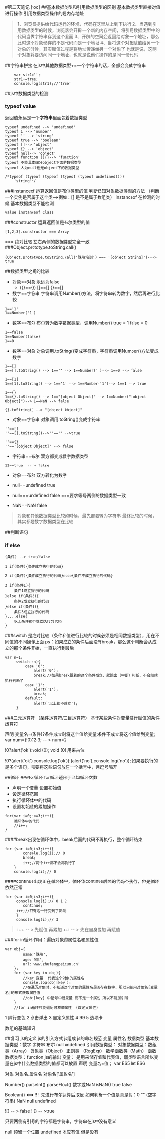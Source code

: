 #第二天笔记
[toc]
##基本数据类型和引用数据类型的区别
基本数据类型直接对值进行操作
引用数据类型操作的是内存地址

> 1、浏览器提供给代码运行的环境，代码在这里从上到下执行
    2、当遇到引用数据类型的时候，浏览器会开辟一个新的内存空间，将引用数据类型中的代码当做字符串存到这个里面
    3、开辟的空间会返回给对象一个地址，那么此时这个对象储存的不是代码而是一个地址
    4、当将这个对象赋值给另一个对象的时候，其实赋值过程是将地址传递给另一个对象了
    也就是说，这两个对象将要访问同一个地址，也就是说他们操作的是同一份代码

##字符串拼接
在js中其他数据类型+=一个字符串的话，全部会变成字符串
```
	var str1='';
    str1+=true;
    console.log(str1);//'true'
```
##js中数据类型的检测
### typeof value  
返回值永远是一个**字符串**里面包着数据类型
```
typeof undefined --> 'undefined'
typeof 1 --> 'number'
typeof '' --> 'string'
typeof true --> 'boolean'
typeof []--> 'object'
typeof {} --> 'object'
typeof null--> 'object'
typeof function (){}--> 'function'
typeof 不能具体细分object下面的数据类型
typeof 人为null也是object下的数据类型

/*typeof (typeof (typeof (typeof (typeof undefined))))
    'string'*/
```
###instanceof
运算返回值是布尔类型的值
判断已知对象数据类型的方法
（判断一个实例是否属于这个类-->例如：[] 是不是属于数组类）
instanceof 在检测的时候 基本数据类型不能检测
```
value instanceof Class
```
###constructor
运算返回值是布尔类型的值
```
[1,2,3].constructor === Array
```
=== 绝对比较  左右两侧的数据类型完全一致
###Object.prototype.toString.call()
```
(Object.prototype.toString.call('珠峰培训') === '[object String]')---> true
```
##数据类型之间的比较
- 对象==对象 永远为false
	- ({}=={})     []==[]   {}==[]
- 数字==字符串 字符串调用Number()方法，将字符串转为数字，然后再进行比较
```
1=='1'
1==Number('1')
```
- 数字==布尔 布尔转为数字数据类型，调用Number()
true = 1  false = 0
```
1==false
1==Number(false)
1==0
```
- 数字==对象  对象调用.toString()变成字符串，字符串调用Number()方法变成数字
```
1==[]
1==[].toString() --> 1=='' --> 1==Number('')--> 1==0 --> false

1==[1]
1==[1].toString() --> 1=='1' --> 1==Number('1')--> 1==1 --> true

1=={}
1=={}.toString() --> 1=="[object Object]" --> 1==Number("[object Object]")--> 1==NaN --> false

{}.toString() --> "[object Object]"
```
- 对象==字符串  对象调用.toString()变成字符串
```
''==[]
''==[].toString()-->''=='' -->true

''=={}
''=='[object Object]' --> false
```
- 字符串==布尔  双方都变成数字数据类型
```
12==true  -- > false
```
- 对象==布尔 双方转化为数字

- null==undefined    true 
- null===undefined   false  ===要求等号两侧的数据类型一致
- NaN==NaN false

> 对象和其他数据类型比较的时候，最先都要转为字符串
> 最终比较的时候，其实都是数字数据类型在比较

##判断语句
### if else
```
(条件) --> true/false

1 if(条件){条件成立执行的代码}

2 if(条件){条件成立执行的代码}else{条件不成立执行的代码}

3 if(条件1){
	条件1成立执行的代码
}else if(条件2){
	条件2成立执行的代码
}else if(条件3){
	条件3成立执行的代码
}....else{
	以上条件都不成立执行的代码
}
```
###switch
是绝对比较（条件和值进行比较的时候必须是相同数据类型），用在不同值的不同操作上面
ps：如果成立的条件后面没有break，那么这个判断会从成立的那个条件开始，一直执行到最后
```
var n=1;
     switch (n){
	     case '0':
		     alert('0');
		     break;//如果break跟着的这个条件成立，就跳出（中断）判断，不会继续执行判断了
	     case '1':
		     alert('1');
		     break;
	     default:
		     alert('以上都不成立');
     }
```
###三元运算符 （条件运算符/三目运算符）
基于某些条件对变量进行赋值的条件运算符

声明 变量名=(条件)?条件成立时将这个值给变量:条件不成立将这个值给到变量;
var num=(!0)?2:3;  -- >  num=2

!0?alert('ok'):void (0);
void (0) 用来占位

!0?(alert('ok'),console.log('ok')):(alert('no'),console.log('no'));
如果要执行的是多个语句，需要将这些语句放在一个括号中，用逗号隔开

##循环
###for循环
for循环适用于已知循环次数
- 声明一个变量 设置初始值
- 设定循环范围
- 执行循环体中的代码
- 设置初始值的累加操作

```
for(var i=0;i<=3;i++){
	循环体中的代码
	//i++;
}
```

####break出现在循环体中，break后面的代码不再执行，整个循环结束
```
for (var i=0;i<3;i++){
        console.log(i);// 0
        break;
        i++;//两个i++都不会再执行了
    }
    console.log(i);// 0
```
####continue出现正在循环体中，循环体continue后面的代码不执行，但是循环依然正常
```
for (var i=0;i<3;i++){
     console.log(i);// 0 1 2
        continue;
     i++;//只有这一行受到了影响
     }
     console.log(i);// 3
```


> i++  -- > 先赋值 再累加
> ++i  -- > 先在自身累加 再赋值


###for in循环 
作用：遍历对象的属性名和属性值

```
var obj={
        name:'珠峰',
        age:'9年',
        url:'www.zhufengpeixun.cn'
    };
    for (var key in obj){
        //key 变量  代表这个对象的属性名
        console.log(obj[key]);
        //在遍历对象时，不知道这个对象的属性名是否存在数字，所以只能用对象名[变量名]的形式获取属性值
        //obj[key] 中括号中是变量 而不是一个属性 所以不能加引号
    }
    //for in循环只能遍历可枚举属性 （自定义属性）
```

1 隔行变色
2 点击弹出
3 自定义属性
4 99
5 选项卡

数组的基础知识


##复习
js的定义
js的引入方式
js组成
js的命名规范
变量      属性名
数据类型
基本数据类型：数字  字符串 布尔 null undefined
引用数据类型：
对象数据类型：数组类（Array） 对象类（Object） 正则类 （RegExp） 数学函数类（Math）
函数数据类型：function
js的输出
变量：
是用来储存值和代表值，弱类型语言所以变量在js中什么数据类型的值都可以放置
声明 变量名=值；
var  ES5       let ES6

对象
对象名.属性名
对象名['属性名']

Number() 
parseInt()
parseFloat()
数字或NaN
isNaN()
true false

Boolean() <==> !!
! 先进行布尔运算后取反
如何判断一个值是真是假：0  "" (空字符串) NaN null undefined

![]  -- > false
!!{} -- >true

只要两侧有引号的字符都是字符串，字符串在js中没有意义

null 预留一个位置
undefined  本应有值 但是没有

